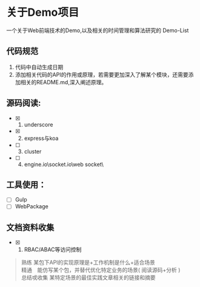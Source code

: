# 关于Demo项目
一个关于Web前端技术的Demo,以及相关的时间管理和算法研究的 Demo-List

## 代码规范
1. 代码中自动生成日期
2. 添加相关代码的API的作用或原理，若需要更加深入了解某个模块，还需要添加相关的README.md,深入阐述原理。

## 源码阅读:
-  [x] 1. underscore
-  [x] 2. express与koa
-  [ ] 3. cluster
-  [ ] 4. engine.io\socket.io\web socket\

## 工具使用：
-  [ ] Gulp
-  [ ] WebPackage

## 文档资料收集
-  [x] 1. RBAC/ABAC等访问控制

> 熟练  某包下API的实现原理是+工作机制是什么+适合场景 <br>
> 精通　能仿写某个包，并替代优化特定业务的场景( 阅读源码+分析 ) <br>
> 总结戓收集 某特定场景的最佳实践文章相关的链接和摘要
